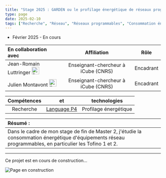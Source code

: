 ```yaml
---
title: "Stage 2025 : GARDEN ou le profilage énergétique de réseaux programmables"
type: page
date: 2025-02-10
tags: ["Recherche", "Réseau", "Réseaux programmables", "Consommation énergétique"]
---
```

- Février 2025 - En cours  

|En collaboration avec | Affiliation | Rôle | 
| :------------------ | :----------: | :----------: |
| Jean-Romain Luttringer <a href="https://jroluttringer.github.io/"><img src="/images/rss.svg" alt="Portfolio" width="24px"></a>| Enseignant-chercheur à iCube (CNRS) | Encadrant |
| Julien Montavont <a href="https://clarinet.icube.unistra.fr/~montavont/"><img src="/images/rss.svg" alt="Portfolio" width="24px"></a>| Enseignant-chercheur à iCube (CNRS) | Encadrant | 
 
| Compétences |  et |  technologies |
| :------------------: | :----------: | :----------: |  
| Recherche | [Language P4](https://p4.org/) | Profilage énergétique |  


| Résumé : |
| :------------------ |
| Dans le cadre de mon stage de fin de Master 2, j'étudie la consommation énergétique d'équipements réseau programmables, en particulier les Tofino 1 et 2. |   

---



Ce projet est en cours de construction...  

![Page en construction](https://media2.giphy.com/media/v1.Y2lkPTc5MGI3NjExaGlubW9ycnphNjZsd2RveDBoNjFybnkwZ3d1czNwMXhzaW90eXFhaSZlcD12MV9pbnRlcm5hbF9naWZfYnlfaWQmY3Q9Zw/tihjRZrTbFNILJksWG/giphy.gif)